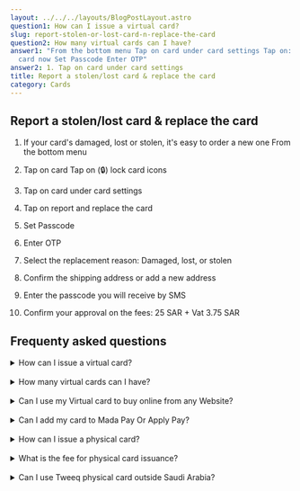 ```yaml
---
layout: ../../../layouts/BlogPostLayout.astro
question1: How can I issue a virtual card?
slug: report-stolen-or-lost-card-n-replace-the-card
question2: How many virtual cards can I have?
answer1: "From the bottom menu Tap on card under card settings Tap on: Get your
  card now Set Passcode Enter OTP"
answer2: 1. Tap on card under card settings
title: Report a stolen/lost card & replace the card
category: Cards
---
```

## Report a stolen/lost card & replace the card

1. If your card's damaged, lost or stolen, it's easy to order a new one
   From the bottom menu<br>


2. Tap on card
   Tap on (🔒) lock card icons<br>
3. Tap on card under card settings<br>
4. Tap on report and replace the card<br>
5. Set Passcode<br>
6. Enter OTP<br>
7. Select the replacement reason: Damaged, lost, or stolen<br>
8. Confirm the shipping address or add a new address<br>
9. Enter the passcode you will receive by SMS<br>
10. Confirm your approval on the fees: 25 SAR + Vat 3.75 SAR

## **Frequenty asked questions**

<details>
    <summary>How can I issue a virtual card?</summary> </br>
1. From the bottom menu <br>
2. Tap on card under card settings <br>
3. Tap on: Get your card now <br>
4. Set Passcode <br>
5. Enter OTP  
</details> </br>

<details>
    <summary>How many virtual cards can I have?</summary> 
<p> From the bottom menu, Tap on card under card settings,Tap on: Get your card now</p>  
</details> </br>

<details>
    <summary>Can I use my Virtual card to buy online from any Website?</summary>
<p> From the bottom menu, Tap on card under card settings,Tap on: Get your card now</p>  
</details> </br>

<details>
    <summary>Can I add my card to Mada Pay Or Apply Pay?</summary>
<p> From the bottom menu, Tap on card under card settings,Tap on: Get your card now</p>  
</details> </br>

<details>
    <summary>How can I issue a physical card?</summary>
<p> From the bottom menu, Tap on card under card settings,Tap on: Get your card now</p>  
</details></br>

<details>
    <summary>What is the fee for physical card issuance?</summary>
<p> From the bottom menu, Tap on card under card settings,Tap on: Get your card now</p>  
</details></br>

<details>
    <summary>Can I use Tweeq physical card outside Saudi Arabia?</summary>
<p> From the bottom menu, Tap on card under card settings,Tap on: Get your card now</p>  
</details>